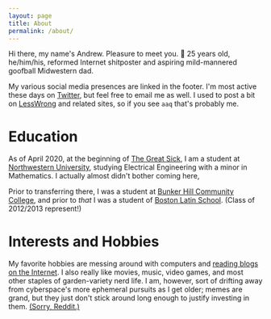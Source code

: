 ```yaml
---
layout: page
title: About
permalink: /about/
---
```


Hi there, my name's Andrew. Pleasure to meet you. 🙂 25 years old, he/him/his, reformed Internet shitposter and aspiring mild-mannered goofball Midwestern dad.

My various social media presences are linked in the footer. I'm most active these days on [Twitter](https://twitter.com/AQuinn2020), but feel free to email me as well. I used to post a bit on [LessWrong](https://www.lesswrong.com/users/aaq) and related sites, so if you see `aaq` that's probably me.

# Education

As of April 2020, at the beginning of [The Great Sick](https://en.wikipedia.org/w/index.php?title=2019%E2%80%9320_coronavirus_pandemic&oldid=950049281), I am a student at [Northwestern University](https://www.northwestern.edu/), studying Electrical Engineering with a minor in Mathematics. I actually almost didn't bother coming here,

Prior to transferring there, I was a student at [Bunker Hill Community College](https://www.bhcc.edu/), and prior to *that* I was a student of [Boston Latin School](https://www.bls.org/). (Class of 2012/2013 represent!)

# Interests and Hobbies

My favorite hobbies are messing around with computers and [reading blogs on the Internet](http://www.thewestologist.com/ideas/when-life-imitates-art). I also really like movies, music, video games, and most other staples of garden-variety nerd life. I am, however, sort of drifting away from cyberspace's more ephemeral pursuits as I get older; memes are grand, but they just don't stick around long enough to justify investing in them. [(Sorry, Reddit.)](https://old.reddit.com/r/MemeEconomy/)
